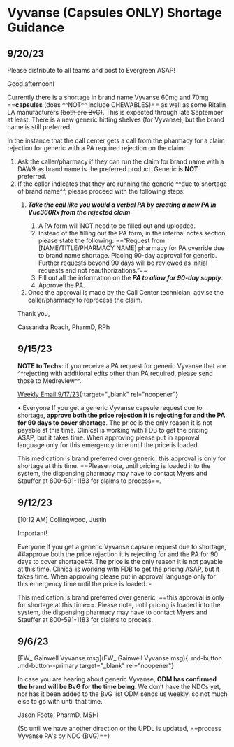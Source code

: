 # Vyvanse (Capsules ONLY) Shortage Guidance 

## 9/20/23

Please distribute to all teams and post to Evergreen ASAP! 

Good afternoon!

Currently there is a shortage in brand name Vyvanse 60mg and 70mg ==**capsules** (does ^^NOT^^ include CHEWABLES)== as well as some Ritalin LA manufacturers ~~(both are BvG)~~. This is expected through late September at least. There is a new generic hitting shelves (for Vyvanse), but the brand name is still preferred. 

In the instance that the call center gets a call from the pharmacy for a claim rejection for generic with a PA required rejection on the claim:<ol><li>Ask the caller/pharmacy if they can run the claim for brand name with a DAW9 as brand name is the preferred product. Generic is **NOT** preferred.</li><li>If the caller indicates that they are running the generic ^^due to shortage of brand name^^, please proceed with the following steps:</li><ol><li>***Take the call like you would a verbal PA by creating a new PA in Vue360Rx from the rejected claim***.</li><ol><li>A PA form will NOT need to be filled out and uploaded.</li><li>Instead of the filling out the PA form, in the internal notes section, please state the following: ==“Request from [NAME/TITLE/PHARMACY NAME] pharmacy for PA override due to brand name shortage. Placing 90-day approval for generic. Further requests beyond 90 days will be reviewed as initial requests and not reauthorizations.”==</li><li>Fill out all the information on the ***PA to allow for 90-day supply***.</li><li>Approve the PA.</li></ol><li>Once the approval is made by the Call Center technician, advise the caller/pharmacy to reprocess the claim.</li></ol>

Thank you,

Cassandra Roach, PharmD, RPh


## 9/15/23

**NOTE to Techs**: if you receive a PA request for generic Vyvanse that are ^^rejecting with additional edits other than PA required, please send those to Medreview^^.


[Weekly Email 9/17/23](https://mygainwell-my.sharepoint.com/:w:/g/personal/christopher_nguyen_gainwelltechnologies_com/EQHIiVRMV0JItdE1xbrH084BeLCDc-v0jIcpNVe5-T1UUA?e=jonYgh){:target="_blank" rel="noopener"}

•	Everyone If you get a generic Vyvanse capsule request due to shortage, **approve both the price rejection it is rejecting for and the PA for 90 days to cover shortage**. The price is the only reason it is not payable at this time. Clinical is working with FDB to get the pricing ASAP, but it takes time. When approving please put in approval language only for this emergency time until the price is loaded.

This medication is brand preferred over generic, this approval is only for shortage at this time. ==Please note, until pricing is loaded into the system, the dispensing pharmacy may have to contact Myers and Stauffer at 800-591-1183 for claims to process==.


## 9/12/23

[10:12 AM] Collingwood, Justin

Important!

Everyone If you get a generic Vyvanse capsule request due to shortage, ##approve both the price rejection it is rejecting for and the PA for 90 days to cover shortage##. The price is the only reason it is not payable at this time. Clinical is working with FDB to get the pricing ASAP, but it takes time. When approving please put in approval language only for this emergency time until the price is loaded. -

This medication is brand preferred over generic, ==this approval is only for shortage at this time==. Please note, until pricing is loaded into the system, the dispensing pharmacy may have to contact Myers and Stauffer at 800-591-1183 for claims to process.




## 9/6/23

[FW_ Gainwell Vyvanse.msg](FW_ Gainwell Vyvanse.msg){ .md-button .md-button--primary target="_blank" rel="noopener"}

In case you are hearing about generic Vyvanse, **ODM has confirmed the brand will be BvG for the time being**. We don’t have the NDCs yet, nor has it been added to the BvG list ODM sends us weekly, so not much else to go with until that time.

Jason Foote, PharmD, MSHI

(So until we have another direction or the UPDL is updated, ==process Vyvanse PA's by NDC (BVG)==)  
